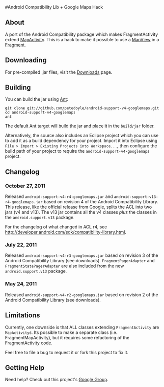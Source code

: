 #Android Compatibility Lib + Google Maps Hack
## About
A port of the Android Compatibility package which makes FragmentActivity extend [MapActivity](http://code.google.com/android/add-ons/google-apis/reference/index.html?com/google/android/maps/MapActivity.html).  This is a hack to make it possible to use a [MapView](http://code.google.com/android/add-ons/google-apis/reference/index.html?com/google/android/maps/MapView.html) in a [Fragment](http://developer.android.com/reference/android/app/Fragment.html).

## Downloading
For pre-compiled .jar files, visit the [Downloads](https://github.com/petedoyle/android-support-v4-googlemaps/downloads) page.

## Building
You can build the jar using [Ant](http://ant.apache.org):

    git clone git://github.com/petedoyle/android-support-v4-googlemaps.git
    cd android-support-v4-googlemaps
    ant

The default Ant target will build the jar and place it in the `build/jar` folder.

Alternatively, the source also includes an Eclipse project which you can use to add it as a build dependency for your project.  Import it into Eclipse using `File > Import > Existing Projects into Workspace...`, then configure the build path of your project to require the `android-support-v4-googlemaps` project.

## Changelog
### October 27, 2011
Released `android-support-v4-r4-googlemaps.jar` and `android-support-v13-r4-googlemaps.jar` based on revision 4 of the Android Compatibility Library.  This release, like the official release from Google, splits the ACL into two jars (v4 and v13).  The v13 jar contains all the v4 classes _plus_ the classes in the `android.support.v13` package.

For the changelog of what changed in ACL r4, see http://developer.android.com/sdk/compatibility-library.html.

### July 22, 2011
Released `android-support-v4-r3-googlemaps.jar` based on revision 3 of the Android Compatibility Library (see downloads).  `FragmentPagerAdapter` and `FragmentStatePagerAdapter` are also included from the new `android.support.v13` package.

### May 24, 2011
Released `android-support-v4-r2-googlemaps.jar` based on revision 2 of the Android Compatibility Library (see downloads).

## Limitations
Currently, one downside is that ALL classes extending `FragmentActivity` are `MapActivity`s.  Its possible to make a separate class (i.e. FragmentMapActivity), but it requires some refactoring of the FragmentActivity code.

Feel free to file a bug to request it or fork this project to fix it.

## Getting Help
Need help?  Check out this project's [Google Group](http://groups.google.com/group/android-support-v4-googlemaps-support).
